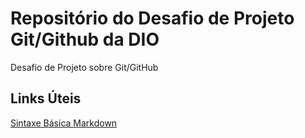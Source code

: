 # Repositório do Desafio de Projeto Git/Github da DIO
Desafio de Projeto sobre Git/GitHub

## Links Úteis
[Sintaxe Básica Markdown](https://www.markdownguide.org/basic-syntax/)
